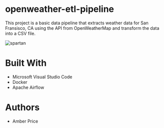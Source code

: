 # openweather-etl-pipeline
This project is a basic data pipeline that extracts weather data for San Fransisco, CA using the API from OpenWeatherMap and transform the data into a CSV file.

![spartan](https://i.ibb.co/2584H09/spartans.png)

# Built With
* Microsoft Visual Studio Code
* Docker
* Apache Airflow
# Authors
* Amber Price
